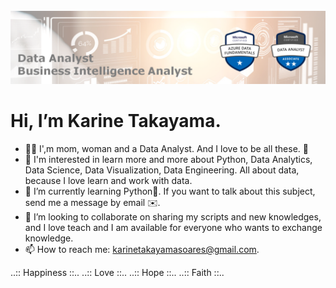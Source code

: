 <br>
<img src="/painel.png" alt="My Panel">
<br>

# Hi, I’m Karine Takayama.

- 🧝‍♀️ I',m mom, woman and a Data Analyst. And I love to be all these. 💚
- 👀 I'm interested in learn more and more about Python, Data Analytics, Data Science,
      Data Visualization, Data Engineering. All about data, because I love learn and work with data.
- 🌱 I’m currently learning Python🐍. If you want to talk about this subject, send me a message by email ✉️.
- 💞️ I’m looking to collaborate on sharing my scripts and new knowledges, and I love teach and I am available 
      for everyone who wants to exchange knowledge. 
- 📫 How to reach me: <karinetakayamasoares@gmail.com>.

..:: Happiness ::.. ..:: Love ::.. ..:: Hope ::.. ..:: Faith ::..


